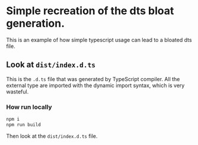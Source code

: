# Simple recreation of the dts bloat generation.

This is an example of how simple typescript usage can lead to a bloated dts file.

## Look at `dist/index.d.ts`

This is the `.d.ts` file that was generated by TypeScript compiler.
All the external type are imported with the dynamic import syntax, which is very wasteful.

### How run locally

```bash
npm i
npm run build
```

Then look at the `dist/index.d.ts` file.
